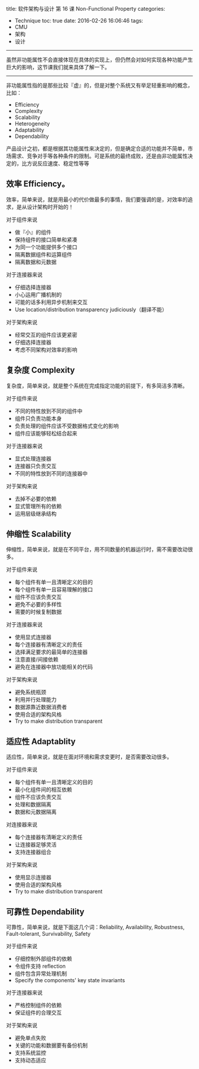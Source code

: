 title: 软件架构与设计 第 16 课 Non-Functional Property
categories:
- Technique
toc: true
date: 2016-02-26 16:06:46
tags:
- CMU
- 架构
- 设计
---

虽然非功能属性不会直接体现在具体的实现上，但仍然会对如何实现各种功能产生巨大的影响，这节课我们就来具体了解一下。

<!-- more -->

---

非功能属性指的是那些比较『虚』的，但是对整个系统又有举足轻重影响的概念，比如：

+ Efficiency
+ Complexity
+ Scalability
+ Heterogeneity
+ Adaptability
+ Dependability

产品设计之初，都是根据其功能属性来决定的，但是确定合适的功能并不简单，市场需求、竞争对手等各种条件的限制。可是系统的最终成败，还是由非功能属性决定的，比方说反应速度、稳定性等等

## 效率 Efficiency。

效率，简单来说，就是用最小的代价做最多的事情，我们要强调的是，对效率的追求，是从设计架构时开始的！

对于组件来说

+ 做『小』的组件
+ 保持组件的接口简单和紧凑
+ 为同一个功能提供多个接口
+ 隔离数据组件和运算组件
+ 隔离数据和元数据

对于连接器来说

+ 仔细选择连接器
+ 小心运用广播机制的
+ 可能的话多利用异步机制来交互
+ Use location/distribution transparency judiciously（翻译不能）

对于架构来说

+ 经常交互的组件应该更紧密
+ 仔细选择连接器
+ 考虑不同架构对效率的影响

## 复杂度 Complexity

复杂度，简单来说，就是整个系统在完成指定功能的前提下，有多简洁多清晰。

对于组件来说

+ 不同的特性放到不同的组件中
+ 组件只负责功能本身
+ 负责处理的组件应该不受数据格式变化的影响
+ 组件应该能够轻松结合起来

对于连接器来说

+ 显式处理连接器
+ 连接器只负责交互
+ 不同的特性放到不同的连接器中

对于架构来说

+ 去掉不必要的依赖
+ 显式管理所有的依赖
+ 运用层级继承结构

## 伸缩性 Scalability

伸缩性，简单来说，就是在不同平台，用不同数量的机器运行时，需不需要改动很多。

对于组件来说

+ 每个组件有单一且清晰定义的目的
+ 每个组件有单一且容易理解的接口
+ 组件不应该负责交互
+ 避免不必要的多样性
+ 需要的时候复制数据

对于连接器来说

+ 使用显式连接器
+ 每个连接器有清晰定义的责任
+ 选择满足要求的最简单的连接器
+ 注意直接/间接依赖
+ 避免在连接器中放功能相关的代码

对于架构来说

+ 避免系统瓶颈
+ 利用并行处理能力
+ 数据源靠近数据消费者
+ 使用合适的架构风格
+ Try to make distribution transparent

## 适应性 Adaptablity

适应性，简单来说，就是在面对环境和需求变更时，是否需要改动很多。

对于组件来说

+ 每个组件有单一且清晰定义的目的
+ 最小化组件间的相互依赖
+ 组件不应该负责交互
+ 处理和数据隔离
+ 数据和元数据隔离

对连接器来说

+ 每个连接器有清晰定义的责任
+ 让连接器足够灵活
+ 支持连接器组合

对于架构来说

+ 使用显示连接器
+ 使用合适的架构风格
+ Try to make distribution transparent

## 可靠性 Dependability

可靠性，简单来说，就是下面这几个词：Reliability, Availability, Robustness, Fault-tolerant, Survivability, Safety

对于组件来说

+ 仔细控制外部组件的依赖
+ 令组件支持 reflection
+ 组件包含异常处理机制
+ Specify the components' key state invariants

对于连接器来说

+ 严格控制组件的依赖
+ 保证组件的合理交互

对于架构来说

+ 避免单点失败
+ 关键的功能和数据要有备份机制
+ 支持系统监控
+ 支持动态适应


